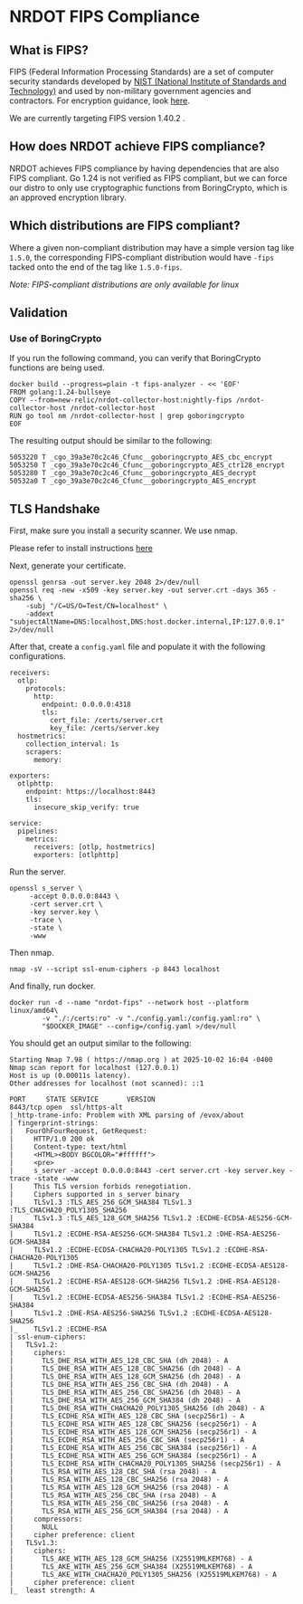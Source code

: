 # NRDOT FIPS Compliance

## What is FIPS?

FIPS (Federal Information Processing Standards) are a set of computer security standards developed by [NIST (National Institute of Standards and Technology)](https://csrc.nist.gov/projects/cryptographic-module-validation-program/certificate/4953) and used by non-military government agencies and contractors. For encryption guidance, look [here](https://newrelic.atlassian.net/wiki/spaces/STAN/pages/3500179508/Encryption+-+New+FY25).

We are currently targeting FIPS version 1.40.2 .

## How does NRDOT achieve FIPS compliance?

NRDOT achieves FIPS compliance by having dependencies that are also FIPS compliant.
Go 1.24 is not verified as FIPS compliant, but we can force our distro to only use cryptographic functions from BoringCrypto, which is an approved encryption library.

## Which distributions are FIPS compliant?

Where a given non-compliant distribution may have a simple version tag like `1.5.0`, 
the corresponding FIPS-compliant distribution would have `-fips` tacked onto the end of the tag like `1.5.0-fips`.

_Note: FIPS-compliant distributions are only available for linux_

## Validation

### Use of BoringCrypto

If you run the following command, you can verify that BoringCrypto functions are being used.

```
docker build --progress=plain -t fips-analyzer - << 'EOF'
FROM golang:1.24-bullseye
COPY --from=new-relic/nrdot-collector-host:nightly-fips /nrdot-collector-host /nrdot-collector-host
RUN go tool nm /nrdot-collector-host | grep goboringcrypto
EOF
```

The resulting output should be similar to the following: 

``` 
5053220 T _cgo_39a3e70c2c46_Cfunc__goboringcrypto_AES_cbc_encrypt
5053250 T _cgo_39a3e70c2c46_Cfunc__goboringcrypto_AES_ctr128_encrypt
5053280 T _cgo_39a3e70c2c46_Cfunc__goboringcrypto_AES_decrypt
50532a0 T _cgo_39a3e70c2c46_Cfunc__goboringcrypto_AES_encrypt
```

## TLS Handshake
First, make sure you install a security scanner. We use nmap. 

Please refer to install instructions [here](https://nmap.org/book/install.html)

Next, generate your certificate.

``` 
openssl genrsa -out server.key 2048 2>/dev/null
openssl req -new -x509 -key server.key -out server.crt -days 365 -sha256 \
    -subj "/C=US/O=Test/CN=localhost" \
    -addext "subjectAltName=DNS:localhost,DNS:host.docker.internal,IP:127.0.0.1" 2>/dev/null
```

After that, create a `config.yaml` file and populate it with the following configurations.

``` 
receivers:
  otlp:
    protocols:
      http:
        endpoint: 0.0.0.0:4318
        tls:
          cert_file: /certs/server.crt
          key_file: /certs/server.key
  hostmetrics:
    collection_interval: 1s
    scrapers:
      memory:

exporters:
  otlphttp:
    endpoint: https://localhost:8443
    tls:
      insecure_skip_verify: true

service:
  pipelines:
    metrics:
      receivers: [otlp, hostmetrics]
      exporters: [otlphttp]
```

Run the server.

``` 
openssl s_server \
     -accept 0.0.0.0:8443 \
     -cert server.crt \
     -key server.key \
     -trace \
     -state \
     -www
```

Then nmap.

``` 
nmap -sV --script ssl-enum-ciphers -p 8443 localhost
```

And finally, run docker.

``` 
docker run -d --name "nrdot-fips" --network host --platform linux/amd64\
        -v "./:/certs:ro" -v "./config.yaml:/config.yaml:ro" \
        "$DOCKER_IMAGE" --config=/config.yaml >/dev/null
```

You should get an output similar to the following: 

```
Starting Nmap 7.98 ( https://nmap.org ) at 2025-10-02 16:04 -0400
Nmap scan report for localhost (127.0.0.1)
Host is up (0.00011s latency).
Other addresses for localhost (not scanned): ::1

PORT     STATE SERVICE       VERSION
8443/tcp open  ssl/https-alt
|_http-trane-info: Problem with XML parsing of /evox/about
| fingerprint-strings:
|   FourOhFourRequest, GetRequest:
|     HTTP/1.0 200 ok
|     Content-type: text/html
|     <HTML><BODY BGCOLOR="#ffffff">
|     <pre>
|     s_server -accept 0.0.0.0:8443 -cert server.crt -key server.key -trace -state -www
|     This TLS version forbids renegotiation.
|     Ciphers supported in s_server binary
|     TLSv1.3 :TLS_AES_256_GCM_SHA384 TLSv1.3 :TLS_CHACHA20_POLY1305_SHA256
|     TLSv1.3 :TLS_AES_128_GCM_SHA256 TLSv1.2 :ECDHE-ECDSA-AES256-GCM-SHA384
|     TLSv1.2 :ECDHE-RSA-AES256-GCM-SHA384 TLSv1.2 :DHE-RSA-AES256-GCM-SHA384
|     TLSv1.2 :ECDHE-ECDSA-CHACHA20-POLY1305 TLSv1.2 :ECDHE-RSA-CHACHA20-POLY1305
|     TLSv1.2 :DHE-RSA-CHACHA20-POLY1305 TLSv1.2 :ECDHE-ECDSA-AES128-GCM-SHA256
|     TLSv1.2 :ECDHE-RSA-AES128-GCM-SHA256 TLSv1.2 :DHE-RSA-AES128-GCM-SHA256
|     TLSv1.2 :ECDHE-ECDSA-AES256-SHA384 TLSv1.2 :ECDHE-RSA-AES256-SHA384
|     TLSv1.2 :DHE-RSA-AES256-SHA256 TLSv1.2 :ECDHE-ECDSA-AES128-SHA256
|_    TLSv1.2 :ECDHE-RSA
| ssl-enum-ciphers:
|   TLSv1.2:
|     ciphers:
|       TLS_DHE_RSA_WITH_AES_128_CBC_SHA (dh 2048) - A
|       TLS_DHE_RSA_WITH_AES_128_CBC_SHA256 (dh 2048) - A
|       TLS_DHE_RSA_WITH_AES_128_GCM_SHA256 (dh 2048) - A
|       TLS_DHE_RSA_WITH_AES_256_CBC_SHA (dh 2048) - A
|       TLS_DHE_RSA_WITH_AES_256_CBC_SHA256 (dh 2048) - A
|       TLS_DHE_RSA_WITH_AES_256_GCM_SHA384 (dh 2048) - A
|       TLS_DHE_RSA_WITH_CHACHA20_POLY1305_SHA256 (dh 2048) - A
|       TLS_ECDHE_RSA_WITH_AES_128_CBC_SHA (secp256r1) - A
|       TLS_ECDHE_RSA_WITH_AES_128_CBC_SHA256 (secp256r1) - A
|       TLS_ECDHE_RSA_WITH_AES_128_GCM_SHA256 (secp256r1) - A
|       TLS_ECDHE_RSA_WITH_AES_256_CBC_SHA (secp256r1) - A
|       TLS_ECDHE_RSA_WITH_AES_256_CBC_SHA384 (secp256r1) - A
|       TLS_ECDHE_RSA_WITH_AES_256_GCM_SHA384 (secp256r1) - A
|       TLS_ECDHE_RSA_WITH_CHACHA20_POLY1305_SHA256 (secp256r1) - A
|       TLS_RSA_WITH_AES_128_CBC_SHA (rsa 2048) - A
|       TLS_RSA_WITH_AES_128_CBC_SHA256 (rsa 2048) - A
|       TLS_RSA_WITH_AES_128_GCM_SHA256 (rsa 2048) - A
|       TLS_RSA_WITH_AES_256_CBC_SHA (rsa 2048) - A
|       TLS_RSA_WITH_AES_256_CBC_SHA256 (rsa 2048) - A
|       TLS_RSA_WITH_AES_256_GCM_SHA384 (rsa 2048) - A
|     compressors:
|       NULL
|     cipher preference: client
|   TLSv1.3:
|     ciphers:
|       TLS_AKE_WITH_AES_128_GCM_SHA256 (X25519MLKEM768) - A
|       TLS_AKE_WITH_AES_256_GCM_SHA384 (X25519MLKEM768) - A
|       TLS_AKE_WITH_CHACHA20_POLY1305_SHA256 (X25519MLKEM768) - A
|     cipher preference: client
|_  least strength: A
```